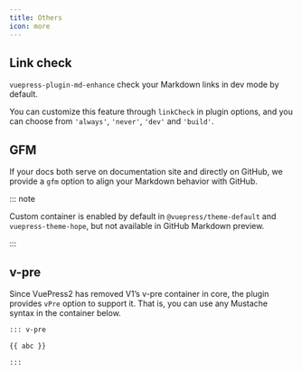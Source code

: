 ```yaml
---
title: Others
icon: more
---
```


## Link check

`vuepress-plugin-md-enhance` check your Markdown links in dev mode by default.

You can customize this feature through `linkCheck` in plugin options, and you can choose from `'always'`, `'never'`, `'dev'` and `'build'`.

## GFM

If your docs both serve on documentation site and directly on GitHub, we provide a `gfm` option to align your Markdown behavior with GitHub.

::: note

Custom container is enabled by default in `@vuepress/theme-default` and `vuepress-theme-hope`, but not available in GitHub Markdown preview.

:::

## v-pre

Since VuePress2 has removed V1’s v-pre container in core, the plugin provides `vPre` option to support it. That is, you can use any Mustache syntax in the container below.

```md
::: v-pre

{{ abc }}

:::
```
